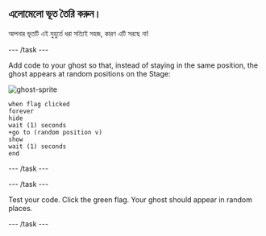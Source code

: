## এলোমেলো ভূত তৈরি করুন।

আপনার ভূতটি এই মুহুর্তে ধরা সত্যিই সহজ, কারণ এটি সরছে না!

\--- /task \---

Add code to your ghost so that, instead of staying in the same position, the ghost appears at random positions on the Stage:

![ghost-sprite](images/ghost-sprite.png)

```blocks3
when flag clicked
forever
hide
wait (1) seconds
+go to (random position v)
show
wait (1) seconds
end
```

\--- /task \---

\--- /task \---

Test your code. Click the green flag. Your ghost should appear in random places.

\--- /task \---